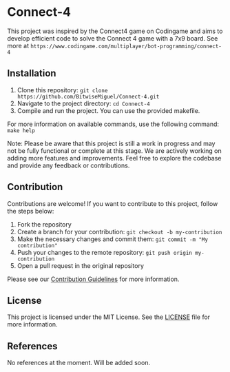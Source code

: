 # Connect-4

This project was inspired by the Connect4 game on Codingame and aims to develop efficient code to solve the Connect 4 game with a 7x9 board.
See more at `https://www.codingame.com/multiplayer/bot-programming/connect-4`

## Installation

1. Clone this repository: `git clone https://github.com/BitwiseMiguel/Connect-4.git`
2. Navigate to the project directory: `cd Connect-4`
3. Compile and run the project. You can use the provided makefile.

For more information on available commands, use the following command: `make help`

Note: Please be aware that this project is still a work in progress and may not be fully functional or complete at this stage. We are actively working on adding more features and improvements. Feel free to explore the codebase and provide any feedback or contributions.

## Contribution

Contributions are welcome! If you want to contribute to this project, follow the steps below:

1. Fork the repository
2. Create a branch for your contribution: `git checkout -b my-contribution`
3. Make the necessary changes and commit them: `git commit -m "My contribution"`
4. Push your changes to the remote repository: `git push origin my-contribution`
5. Open a pull request in the original repository

Please see our [Contribution Guidelines](CONTRIBUTING.md) for more information.

## License

This project is licensed under the MIT License. See the [LICENSE](./LICENSE) file for more information.

## References

No references at the moment. Will be added soon.
